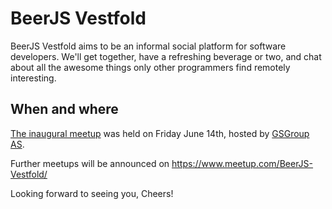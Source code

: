 # BeerJS Vestfold

BeerJS Vestfold aims to be an informal social platform for software developers. We'll get together, have a refreshing beverage or two, and chat about all the awesome things only other programmers find remotely interesting.

## When and where

[The inaugural meetup](https://www.meetup.com/BeerJS-Vestfold/events/262125981/) was held on Friday June 14th, hosted by [GSGroup AS](https://onegsgroup.com/).

Further meetups will be announced on https://www.meetup.com/BeerJS-Vestfold/

Looking forward to seeing you,
Cheers!
